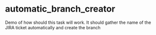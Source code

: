# automatic_branch_creator
Demo of how should this task will work. It should gather the name of the JIRA ticket automatically and create the branch
